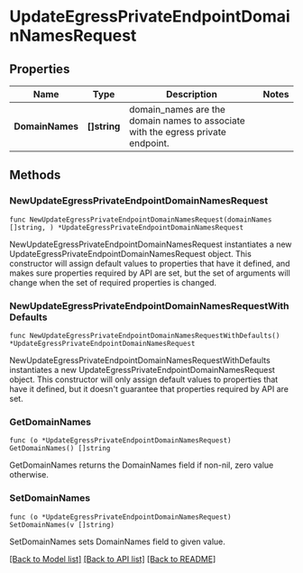 # UpdateEgressPrivateEndpointDomainNamesRequest

## Properties

Name | Type | Description | Notes
------------ | ------------- | ------------- | -------------
**DomainNames** | **[]string** | domain_names are the domain names to associate with the egress private endpoint. | 

## Methods

### NewUpdateEgressPrivateEndpointDomainNamesRequest

`func NewUpdateEgressPrivateEndpointDomainNamesRequest(domainNames []string, ) *UpdateEgressPrivateEndpointDomainNamesRequest`

NewUpdateEgressPrivateEndpointDomainNamesRequest instantiates a new UpdateEgressPrivateEndpointDomainNamesRequest object.
This constructor will assign default values to properties that have it defined,
and makes sure properties required by API are set, but the set of arguments
will change when the set of required properties is changed.

### NewUpdateEgressPrivateEndpointDomainNamesRequestWithDefaults

`func NewUpdateEgressPrivateEndpointDomainNamesRequestWithDefaults() *UpdateEgressPrivateEndpointDomainNamesRequest`

NewUpdateEgressPrivateEndpointDomainNamesRequestWithDefaults instantiates a new UpdateEgressPrivateEndpointDomainNamesRequest object.
This constructor will only assign default values to properties that have it defined,
but it doesn't guarantee that properties required by API are set.

### GetDomainNames

`func (o *UpdateEgressPrivateEndpointDomainNamesRequest) GetDomainNames() []string`

GetDomainNames returns the DomainNames field if non-nil, zero value otherwise.

### SetDomainNames

`func (o *UpdateEgressPrivateEndpointDomainNamesRequest) SetDomainNames(v []string)`

SetDomainNames sets DomainNames field to given value.


[[Back to Model list]](../README.md#documentation-for-models) [[Back to API list]](../README.md#documentation-for-api-endpoints) [[Back to README]](../README.md)


